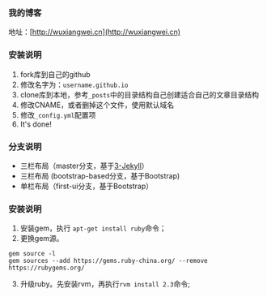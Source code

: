 ### 我的博客

地址：[http://wuxiangwei.cn](http://wuxiangwei.cn)

### 安装说明

1. fork库到自己的github
2. 修改名字为：`username.github.io`
3. clone库到本地，参考`_posts`中的目录结构自己创建适合自己的文章目录结构
4. 修改CNAME，或者删掉这个文件，使用默认域名
5. 修改`_config.yml`配置项
6. It's done!

### 分支说明

- 三栏布局（master分支，基于[3-Jekyll](https://github.com/P233/3-Jekyll)）
- 三栏布局 (bootstrap-based分支，基于Bootstrap)
- 单栏布局（first-ui分支，基于Bootstrap）


### 安装说明

1. 安装gem，执行 `apt-get install ruby`命令；
2. 更换gem源。
```
gem source -l
gem sources --add https://gems.ruby-china.org/ --remove https://rubygems.org/
```
3. 升级ruby。先安装rvm，再执行`rvm install 2.3`命令;



